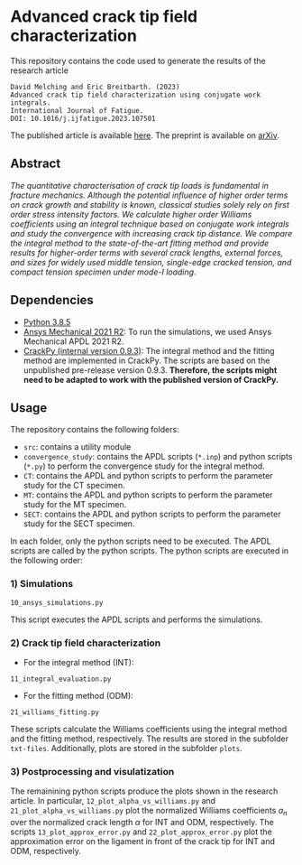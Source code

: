 # Advanced crack tip field characterization

This repository contains the code used to generate the results of the research article
```
David Melching and Eric Breitbarth. (2023)
Advanced crack tip field characterization using conjugate work integrals. 
International Journal of Fatigue.
DOI: 10.1016/j.ijfatigue.2023.107501
```
The published article is available <a href="https://doi.org/10.1016/j.ijfatigue.2023.107501" target="_blank">here</a>.
The preprint is available on <a href="https://doi.org/10.48550/arXiv.2301.04395" target="_blank">arXiv</a>.

## Abstract
*The quantitative characterisation of crack tip loads is fundamental in fracture mechanics.
Although the potential influence of higher order terms on crack growth and stability is known,
classical studies solely rely on first order stress intensity factors. We calculate higher order
Williams coefficients using an integral technique based on conjugate work integrals and study
the convergence with increasing crack tip distance. We compare the integral method to the
state-of-the-art fitting method and provide results for higher-order terms with several crack
lengths, external forces, and sizes for widely used middle tension, single-edge cracked tension,
and compact tension specimen under mode-I loading.*

## Dependencies
*  <a href="https://www.python.org/downloads/release/python-385/" target="_blank">Python 3.8.5</a>
*  <a href="https://www.ansys.com/" target="_blank">Ansys Mechanical 2021 R2</a>: To run the simulations, we used Ansys Mechanical APDL 2021 R2.
*  <a href="https://github.com/dlr-wf/crackpy" target="_blank">CrackPy (internal version 0.9.3)</a>: The integral method and the fitting method are implemented in CrackPy. 
The scripts are based on the unpublished pre-release version 0.9.3. **Therefore, the scripts might need to be adapted to work with the published version of CrackPy.**

## Usage

The repository contains the following folders:

* `src`: contains a utility module
* `convergence_study`: contains the APDL scripts (`*.inp`) and python scripts (`*.py`) to perform the convergence study for the integral method.
* `CT`: contains the APDL and python scripts to perform the parameter study for the CT specimen.
* `MT`: contains the APDL and python scripts to perform the parameter study for the MT specimen.
* `SECT`: contains the APDL and python scripts to perform the parameter study for the SECT specimen.

In each folder, only the python scripts need to be executed. 
The APDL scripts are called by the python scripts. 
The python scripts are executed in the following order:

### 1) Simulations 
```shell
10_ansys_simulations.py
```
This script executes the APDL scripts and performs the simulations.

### 2) Crack tip field characterization

- For the integral method (INT):
```shell
11_integral_evaluation.py
```
- For the fitting method (ODM):
```shell
21_williams_fitting.py
```

These scripts calculate the Williams coefficients using the integral method and the fitting method, respectively.
The results are stored in the subfolder `txt-files`. Additionally, plots are stored in the subfolder `plots`.

### 3) Postprocessing and visulatization
The remainining python scripts produce the plots shown in the research article.
In particular, `12_plot_alpha_vs_williams.py` and `21_plot_alpha_vs_williams.py` plot the normalized Williams coefficients $a_n$ over the normalized crack length $\alpha$ for INT and ODM, respectively.
The scripts `13_plot_approx_error.py` and `22_plot_approx_error.py` plot the approximation error on the ligament in front of the crack tip for INT and ODM, respectively.
